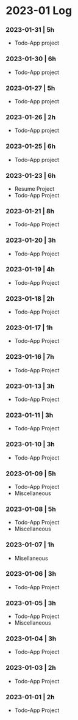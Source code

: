 # 2023-01 Log

### 2023-01-31 | 5h
- Todo-App project

### 2023-01-30 | 6h
- Todo-App project

### 2023-01-27 | 5h
- Todo-App project

### 2023-01-26 | 2h
- Todo-App project

### 2023-01-25 | 6h
- Todo-App project

### 2023-01-23 | 6h
- Resume Project
- Todo-App Project

### 2023-01-21 | 8h
- Todo-App Project

### 2023-01-20 | 3h
- Todo-App Project

### 2023-01-19 | 4h
- Todo-App Project

### 2023-01-18 | 2h
- Todo-App Project

### 2023-01-17 | 1h
- Todo-App Project

### 2023-01-16 | 7h
- Todo-App Project

### 2023-01-13 | 3h
- Todo-App Project

### 2023-01-11 | 3h
- Todo-App Project

### 2023-01-10 | 3h
- Todo-App Project

### 2023-01-09 | 5h
- Todo-App Project
- Miscellaneous

### 2023-01-08 | 5h
- Todo-App Project
- Miscellaneous

### 2023-01-07 | 1h
- Misellaneous

### 2023-01-06 | 3h
- Todo-App Project

### 2023-01-05 | 3h
- Todo-App Project
- Miscellaneous

### 2023-01-04 | 3h
- Todo-App Project

### 2023-01-03 | 2h
- Todo-App Project

### 2023-01-01 | 2h
- Todo-App Project

